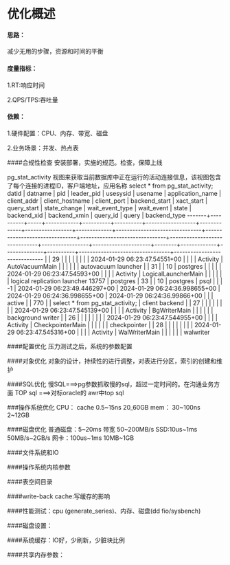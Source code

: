 # 优化概述

#### 思路：

减少无用的步骤，资源和时间的平衡

#### 度量指标：

1.RT:响应时间

2.QPS/TPS:吞吐量

#### 依赖：

1.硬件配置：CPU、内存、带宽、磁盘

2.业务场景：并发、热点表





####合规性检查
安装部署，实施的规范。检查，保障上线

pg_stat_activity 视图来获取当前数据库中正在运行的活动连接信息，该视图包含了每个连接的进程ID，客户端地址，应用名称
select * from pg_stat_activity;
 datid | datname  | pid | leader_pid | usesysid | usename  | application_name | client_addr | client_hostname | client_port |         backend_start         |          xact_start           |          query_start          |         state_change         | wait_event_type |     wait_event      | state  | backend_xid | backend_xmin | query_id |              query              |         backend_type
-------+----------+-----+------------+----------+----------+------------------+-------------+-----------------+-------------+-------------------------------+-------------------------------+-------------------------------+------------------------------+-----------------+---------------------+--------+-------------+--------------+----------+---------------------------------+------------------------------
       |          |  29 |            |          |          |                  |             |                 |             | 2024-01-29 06:23:47.54551+00  |                               |                               |                              | Activity        | AutoVacuumMain      |        |             |              |          |                                 | autovacuum launcher
       |          |  31 |            |       10 | postgres |                  |             |                 |             | 2024-01-29 06:23:47.54593+00  |                               |                               |                              | Activity        | LogicalLauncherMain |        |             |              |          |                                 | logical replication launcher
 13757 | postgres |  33 |            |       10 | postgres | psql             |             |                 |          -1 | 2024-01-29 06:23:49.446297+00 | 2024-01-29 06:24:36.998655+00 | 2024-01-29 06:24:36.998655+00 | 2024-01-29 06:24:36.99866+00 |                 |                     | active |             |          770 |          | select * from pg_stat_activity; | client backend
       |          |  27 |            |          |          |                  |             |                 |             | 2024-01-29 06:23:47.545139+00 |                               |                               |                              | Activity        | BgWriterMain        |        |             |              |          |                                 | background writer
       |          |  26 |            |          |          |                  |             |                 |             | 2024-01-29 06:23:47.544955+00 |                               |                               |                              | Activity        | CheckpointerMain    |        |             |              |          |                                 | checkpointer
       |          |  28 |            |          |          |                  |             |                 |             | 2024-01-29 06:23:47.545316+00 |                               |                               |                              | Activity        | WalWriterMain       |        |             |              |          |                                 | walwriter

####配置优化
压力测试之后，系统的参数配置

####对象优化
对象的设计，持续性的进行调整，对表进行分区，索引的创建和维护

####SQL优化
慢SQL===>pg参数抓取慢的sql，超过一定时间的。在沟通业务方面
TOP sql ===>对标oracle的 awr中top sql


###操作系统优化
CPU： cache 0.5~15ns  20_60GB
mem： 30~100ns 2~12GB


####磁盘优化
普通磁盘：5~20ms 带宽 50~200MB/s SSD:10us~1ms 50MB/s~2GB/s
网卡：100us~1ms 10MB~1GB


####文件系统和IO



####操作系统内核参数



####表空间目录



####write-back cache:写缓存的影响


####性能测试：cpu (generate_series)、内存、磁盘(dd fio/sysbench)


####磁盘设置：


####系统缓存：IO好，少刷新，少脏块比例


####共享内存参数：

